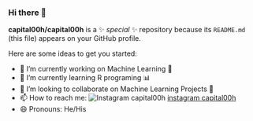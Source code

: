 ### Hi there 👋


**capital00h/capital00h** is a ✨ _special_ ✨ repository because its `README.md` (this file) appears on your GitHub profile.

Here are some ideas to get you started:

- 🔭 I’m currently working on Machine Learning 🦾
- 🌱 I’m currently learning R programing 📊
- 👯 I’m looking to collaborate on Machine Learning Projects 🚧
- 📫 How to reach me: ![Instagram capital00h](https://user-images.githubusercontent.com/829963/27837919-95368730-60e7-11e7-8071-0ce79f35579b.png) 
[instagram capital00h](https://www.instagram.com/capital00h/)
- 😄 Pronouns: He/His
